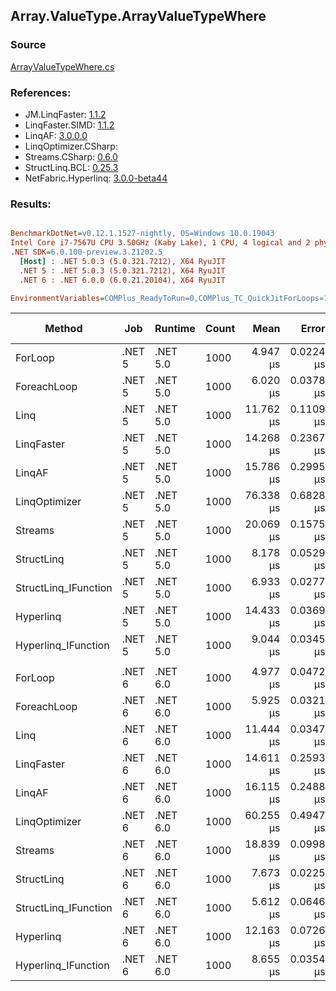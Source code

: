 ﻿## Array.ValueType.ArrayValueTypeWhere

### Source
[ArrayValueTypeWhere.cs](../LinqBenchmarks/Array/ValueType/ArrayValueTypeWhere.cs)

### References:
- JM.LinqFaster: [1.1.2](https://www.nuget.org/packages/JM.LinqFaster/1.1.2)
- LinqFaster.SIMD: [1.1.2](https://www.nuget.org/packages/LinqFaster.SIMD/1.0.3)
- LinqAF: [3.0.0.0](https://www.nuget.org/packages/LinqAF/3.0.0.0)
- LinqOptimizer.CSharp: [](https://www.nuget.org/packages/LinqOptimizer.CSharp/)
- Streams.CSharp: [0.6.0](https://www.nuget.org/packages/Streams.CSharp/0.6.0)
- StructLinq.BCL: [0.25.3](https://www.nuget.org/packages/StructLinq.BCL/0.25.3)
- NetFabric.Hyperlinq: [3.0.0-beta44](https://www.nuget.org/packages/NetFabric.Hyperlinq/3.0.0-beta44)

### Results:
``` ini

BenchmarkDotNet=v0.12.1.1527-nightly, OS=Windows 10.0.19043
Intel Core i7-7567U CPU 3.50GHz (Kaby Lake), 1 CPU, 4 logical and 2 physical cores
.NET SDK=6.0.100-preview.3.21202.5
  [Host] : .NET 5.0.3 (5.0.321.7212), X64 RyuJIT
  .NET 5 : .NET 5.0.3 (5.0.321.7212), X64 RyuJIT
  .NET 6 : .NET 6.0.0 (6.0.21.20104), X64 RyuJIT

EnvironmentVariables=COMPlus_ReadyToRun=0,COMPlus_TC_QuickJitForLoops=1,COMPlus_TieredPGO=1  

```
|               Method |    Job |  Runtime | Count |      Mean |     Error |    StdDev |    Median | Ratio | RatioSD |   Gen 0 |   Gen 1 | Gen 2 | Allocated |
|--------------------- |------- |--------- |------ |----------:|----------:|----------:|----------:|------:|--------:|--------:|--------:|------:|----------:|
|              ForLoop | .NET 5 | .NET 5.0 |  1000 |  4.947 μs | 0.0224 μs | 0.0187 μs |  4.938 μs |  1.00 |    0.00 |       - |       - |     - |         - |
|          ForeachLoop | .NET 5 | .NET 5.0 |  1000 |  6.020 μs | 0.0378 μs | 0.0335 μs |  6.020 μs |  1.22 |    0.01 |       - |       - |     - |         - |
|                 Linq | .NET 5 | .NET 5.0 |  1000 | 11.762 μs | 0.1109 μs | 0.0983 μs | 11.731 μs |  2.38 |    0.02 |  0.0458 |       - |     - |     104 B |
|           LinqFaster | .NET 5 | .NET 5.0 |  1000 | 14.268 μs | 0.2367 μs | 0.2214 μs | 14.266 μs |  2.89 |    0.04 | 45.4407 |       - |     - |  96,240 B |
|               LinqAF | .NET 5 | .NET 5.0 |  1000 | 15.786 μs | 0.2995 μs | 0.3205 μs | 15.777 μs |  3.19 |    0.07 |       - |       - |     - |       1 B |
|        LinqOptimizer | .NET 5 | .NET 5.0 |  1000 | 76.338 μs | 0.6828 μs | 0.6387 μs | 76.332 μs | 15.40 |    0.09 | 86.9141 |       - |     - | 183,113 B |
|              Streams | .NET 5 | .NET 5.0 |  1000 | 20.069 μs | 0.1575 μs | 0.1473 μs | 20.022 μs |  4.06 |    0.04 |  0.3662 |       - |     - |     824 B |
|           StructLinq | .NET 5 | .NET 5.0 |  1000 |  8.178 μs | 0.0529 μs | 0.0442 μs |  8.170 μs |  1.65 |    0.01 |  0.0153 |       - |     - |      32 B |
| StructLinq_IFunction | .NET 5 | .NET 5.0 |  1000 |  6.933 μs | 0.0277 μs | 0.0245 μs |  6.936 μs |  1.40 |    0.01 |       - |       - |     - |         - |
|            Hyperlinq | .NET 5 | .NET 5.0 |  1000 | 14.433 μs | 0.0369 μs | 0.0327 μs | 14.435 μs |  2.92 |    0.02 |       - |       - |     - |         - |
|  Hyperlinq_IFunction | .NET 5 | .NET 5.0 |  1000 |  9.044 μs | 0.0345 μs | 0.0306 μs |  9.045 μs |  1.83 |    0.01 |       - |       - |     - |         - |
|                      |        |          |       |           |           |           |           |       |         |         |         |       |           |
|              ForLoop | .NET 6 | .NET 6.0 |  1000 |  4.977 μs | 0.0472 μs | 0.0418 μs |  4.961 μs |  1.00 |    0.00 |       - |       - |     - |         - |
|          ForeachLoop | .NET 6 | .NET 6.0 |  1000 |  5.925 μs | 0.0321 μs | 0.0300 μs |  5.921 μs |  1.19 |    0.01 |       - |       - |     - |         - |
|                 Linq | .NET 6 | .NET 6.0 |  1000 | 11.444 μs | 0.0347 μs | 0.0308 μs | 11.437 μs |  2.30 |    0.02 |  0.0458 |       - |     - |     104 B |
|           LinqFaster | .NET 6 | .NET 6.0 |  1000 | 14.611 μs | 0.2593 μs | 0.6360 μs | 14.381 μs |  2.94 |    0.13 | 45.4407 |       - |     - |  96,240 B |
|               LinqAF | .NET 6 | .NET 6.0 |  1000 | 16.115 μs | 0.2488 μs | 0.2327 μs | 16.087 μs |  3.24 |    0.04 |       - |       - |     - |         - |
|        LinqOptimizer | .NET 6 | .NET 6.0 |  1000 | 60.255 μs | 0.4947 μs | 0.4131 μs | 60.189 μs | 12.13 |    0.13 | 81.0547 | 13.4277 |     - | 182,859 B |
|              Streams | .NET 6 | .NET 6.0 |  1000 | 18.839 μs | 0.0998 μs | 0.0933 μs | 18.880 μs |  3.78 |    0.03 |  0.3662 |       - |     - |     824 B |
|           StructLinq | .NET 6 | .NET 6.0 |  1000 |  7.673 μs | 0.0225 μs | 0.0211 μs |  7.671 μs |  1.54 |    0.01 |  0.0153 |       - |     - |      32 B |
| StructLinq_IFunction | .NET 6 | .NET 6.0 |  1000 |  5.612 μs | 0.0646 μs | 0.0573 μs |  5.589 μs |  1.13 |    0.02 |       - |       - |     - |         - |
|            Hyperlinq | .NET 6 | .NET 6.0 |  1000 | 12.163 μs | 0.0726 μs | 0.0644 μs | 12.173 μs |  2.44 |    0.03 |       - |       - |     - |         - |
|  Hyperlinq_IFunction | .NET 6 | .NET 6.0 |  1000 |  8.655 μs | 0.0354 μs | 0.0314 μs |  8.660 μs |  1.74 |    0.02 |       - |       - |     - |         - |
